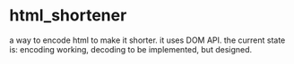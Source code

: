 # html_shortener
a way to encode html to make it shorter. it uses DOM API. the current state is: encoding working, decoding to be implemented, but designed.
